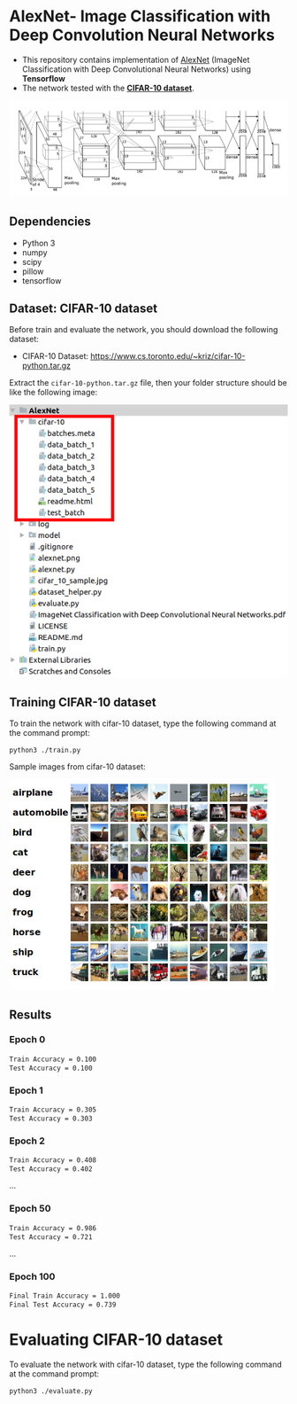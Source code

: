 # AlexNet- Image Classification with Deep Convolution Neural Networks

- This repository contains implementation of [AlexNet](https://papers.nips.cc/paper/4824-imagenet-classification-with-deep-convolutional-neural-networks.pdf)
(ImageNet Classification with Deep Convolutional Neural Networks) using **Tensorflow** 
- The network tested with the
[**CIFAR-10 dataset**](https://www.cs.toronto.edu/~kriz/cifar.html).
<p align="center">
<img src="https://github.com/AdiNarendra98/Papers-on-Vision/blob/main/Re-Implementations/02.ImageNet%20Classification%20with%20Deep%20Convolutional%20Neural%20Networks%20/AlexNet(Tensorflow)/alexnet.png"><br>
</p>


##  Dependencies
* Python 3
* numpy
* scipy
* pillow
* tensorflow

## Dataset: CIFAR-10 dataset
Before train and evaluate the network, you should download the following dataset:

* CIFAR-10 Dataset: https://www.cs.toronto.edu/~kriz/cifar-10-python.tar.gz

Extract the `cifar-10-python.tar.gz` file, then your folder structure should be like the following image:

![Folder Structure](folder_structure.png)

## Training CIFAR-10 dataset
To train the network with cifar-10 dataset, type the following command at the command prompt:
```
python3 ./train.py
```

Sample images from cifar-10 dataset:

![cifar_10_sample](cifar_10_sample.jpg)

## Results

### Epoch 0
```
Train Accuracy = 0.100
Test Accuracy = 0.100
```

### Epoch 1
```
Train Accuracy = 0.305
Test Accuracy = 0.303
```

### Epoch 2
```
Train Accuracy = 0.408
Test Accuracy = 0.402
```

...

### Epoch 50
```
Train Accuracy = 0.986
Test Accuracy = 0.721
```

...

### Epoch 100
```
Final Train Accuracy = 1.000
Final Test Accuracy = 0.739
```

# Evaluating CIFAR-10 dataset
To evaluate the network with cifar-10 dataset, type the following command at the command prompt:
```
python3 ./evaluate.py
```

